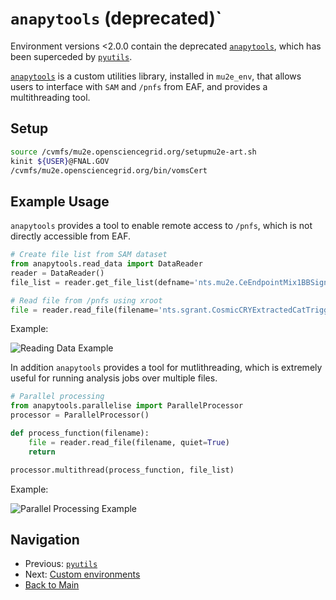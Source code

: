 # `anapytools` (deprecated)`

Environment versions <2.0.0 contain the deprecated [`anapytools`](https://github.com/Mu2e/anapytools.git), which has been superceded by [`pyutils`](https://github.com/Mu2e/pyutils.git). 

[`anapytools`](https://github.com/Mu2e/anapytools.git) is a custom utilities library, installed in `mu2e_env`, that allows users to interface with `SAM` and `/pnfs` from EAF, and provides a multithreading tool.

## Setup

```bash
source /cvmfs/mu2e.opensciencegrid.org/setupmu2e-art.sh
kinit ${USER}@FNAL.GOV
/cvmfs/mu2e.opensciencegrid.org/bin/vomsCert
```

## Example Usage 

`anapytools` provides a tool to enable remote access to `/pnfs`, which is not directly accessible from EAF. 

```python
# Create file list from SAM dataset
from anapytools.read_data import DataReader
reader = DataReader()
file_list = reader.get_file_list(defname='nts.mu2e.CeEndpointMix1BBSignal.Tutorial_2024_03.tka')

# Read file from /pnfs using xroot
file = reader.read_file(filename='nts.sgrant.CosmicCRYExtractedCatTriggered.MDC2020ae_best_v1_3.001205_00000000.root')
```

Example:

![Reading Data Example](../Images/ReadData.png)

In addition `anapytools` provides a tool for mutlithreading, which is extremely useful for running analysis jobs over multiple files. 

```python
# Parallel processing
from anapytools.parallelise import ParallelProcessor
processor = ParallelProcessor()

def process_function(filename):
    file = reader.read_file(filename, quiet=True)
    return

processor.multithread(process_function, file_list)
```

Example:

![Parallel Processing Example](../Images/Parallelise.png)

## Navigation

- Previous: [`pyutils`](08-pyutils.md)
- Next: [Custom environments](10-CustomEnvironments.md)
- [Back to Main](../README.md)
